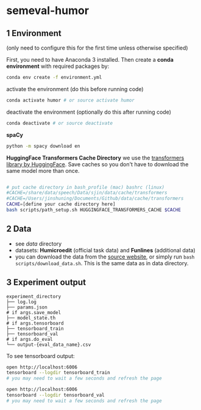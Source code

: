 # semeval-humor

## 1 Environment
(only need to configure this for the first time unless otherwise specified)

First, you need to have Anaconda 3 installed. Then create a **conda environment** with required packages by:
```bash
conda env create -f environment.yml
```
activate the environment (do this before running code)
```bash
conda activate humor # or source activate humor
```
deactivate the environment (optionally do this after running code)
```bash
conda deactivate # or source deactivate
```
**spaCy**
```bash
python -m spacy download en
```
**HuggingFace Transformers Cache Directory**
we use the [transformers library by HuggingFace](https://github.com/huggingface/transformers). Save caches so you don't have to download the same model more than once.
```bash

# put cache directory in bash_profile (mac) bashrc (linux)
#CACHE=/share/data/speech/Data/sjin/data/cache/transformers
#CACHE=/Users/jinshuning/Documents/Github/data/cache/transformers
CACHE=[define your cache directory here]
bash scripts/path_setup.sh HUGGINGFACE_TRANSFORMERS_CACHE $CACHE
```

## 2 Data
- see *data* directory
- datasets: **Humicroedit** (official task data) and **Funlines** (additional data)
- you can download the data from the [source website](https://www.cs.rochester.edu/u/nhossain/humicroedit.html), or simply run `bash scripts/download_data.sh`. This is the same data as in data directory.


## 3 Experiment output
```
experiment_directory
├── log.log
├── params.json
# if args.save_model
├── model_state.th
# if args.tensorboard
├── tensorboard_train
├── tensorboard_val
# if args.do_eval
└── output-{eval_data_name}.csv
```

To see tensorboard output:
```bash
open http://localhost:6006
tensorboard --logdir tensorboard_train
# you may need to wait a few seconds and refresh the page

open http://localhost:6006
tensorboard --logdir tensorboard_val
# you may need to wait a few seconds and refresh the page
```
